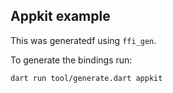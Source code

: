 ## Appkit example

This was generatedf using `ffi_gen`.

To generate the bindings run:

```shell
dart run tool/generate.dart appkit
```